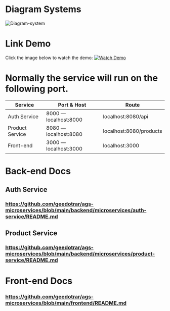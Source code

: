# Diagram Systems
![Diagram-system](https://github.com/user-attachments/assets/dd0c1f73-d3df-4ef6-ab97-b713197ab9eb)

# Link Demo
Click the image below to watch the demo:
[![Watch Demo](https://github.com/user-attachments/assets/7dc3943b-7ba7-4bd5-bb6b-a2b3313cfe80)](https://drive.google.com/file/d/1LgGlPFjh65T1ins2Kmmw958OMf0gk3B2/view?usp=sharing)

# Normally the service will run on the following port.

| **Service**        | **Port & Host**           | **Route**             |
|--------------------|---------------------------|-----------------------------|
| Auth Service       | 8000 — localhost:8000     | localhost:8080/api         |
| Product Service    | 8080 — localhost:8080     | localhost:8080/products     |
| Front-end          | 3000 — localhost:3000     | localhost:3000              |

# Back-end Docs
## Auth Service
### https://github.com/geedotrar/ags-microservices/blob/main/backend/microservices/auth-service/README.md

## Product Service
### https://github.com/geedotrar/ags-microservices/blob/main/backend/microservices/product-service/README.md

# Front-end Docs
### https://github.com/geedotrar/ags-microservices/blob/main/frontend/README.md




